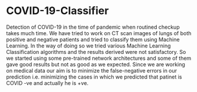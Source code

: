 # COVID-19-Classifier 
Detection of COVID-19 in the time of pandemic when routined checkup takes much time. We have tried to work on CT scan images of lungs of both positive and negative patients
and tried to classify them using Machine Learning. In the way of doing so we tried various Machine Learning Classification algorithms and the results derived were not satisfactory.
So we started using some pre-trained network architectures and some of them gave good results but not as good as we expected. Since we are working on medical data our aim is to minimize 
the false-negative errors in our prediction i.e. minimizing the cases in which we predicted that patinet is COVID -ve and actually he is +ve.
